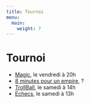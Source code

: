 ```yaml
---
title: Tournoi
menu:
  main:
    weight: 7
---
```


# Tournoi
  - [Magic](Tournoi/magic), le vendredi à 20h
  - [8 minutes pour un empire](Tournoi/8-minutes-pour-un-empire), ?
  - [TrollBall](Tournoi/trollball), le samedi à 14h
  - [Echecs](Tournoi/echecs), le samedi à 13h
